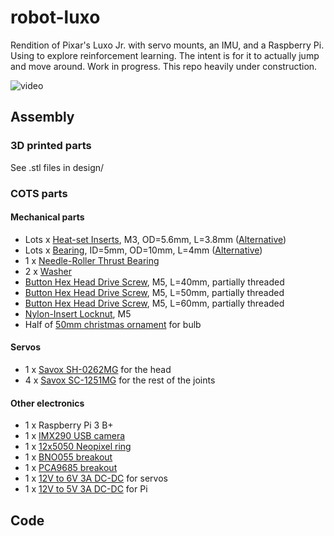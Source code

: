 # robot-luxo

Rendition of Pixar's Luxo Jr. with servo mounts, an IMU, and a Raspberry Pi. Using to explore reinforcement learning. The intent is for it to actually jump and move around. Work in progress. This repo heavily under construction.

![video](/video.gif?raw=true "video")

## Assembly

### 3D printed parts

See .stl files in design/

### COTS parts

#### Mechanical parts

* Lots x [Heat-set Inserts](https://www.mcmaster.com/94180a331), M3, OD=5.6mm, L=3.8mm ([Alternative](https://www.amazon.com/gp/product/B077CJV3Z9/))
* Lots x [Bearing](https://www.mcmaster.com/7804k106), ID=5mm, OD=10mm, L=4mm ([Alternative](https://www.amazon.com/gp/product/B00UW7SFU8/))
* 1 x [Needle-Roller Thrust Bearing](https://www.mcmaster.com/5909k16)
* 2 x [Washer](https://www.mcmaster.com/5909k76)
* [Button Hex Head Drive Screw](https://www.mcmaster.com/92095A222), M5, L=40mm, partially threaded
* [Button Hex Head Drive Screw](https://www.mcmaster.com/92095A228), M5, L=50mm, partially threaded
* [Button Hex Head Drive Screw](https://www.mcmaster.com/92095a225), M5, L=60mm, partially threaded
* [Nylon-Insert Locknut](https://www.mcmaster.com/90576a104), M5
* Half of [50mm christmas ornament](https://www.amazon.com/gp/product/B01GFW8H6U/) for bulb

#### Servos

* 1 x [Savox SH-0262MG](https://www.amazon.com/gp/product/B004IZSI9S/) for the head
* 4 x [Savox SC-1251MG](https://www.amazon.com/gp/product/B004K3FAJE/) for the rest of the joints

#### Other electronics

* 1 x Raspberry Pi 3 B+
* 1 x [IMX290 USB camera](https://www.amazon.com/gp/product/B07L6TPB35/)
* 1 x [12x5050 Neopixel ring](https://www.adafruit.com/product/1643)
* 1 x [BNO055 breakout](https://www.amazon.com/Adafruit-Absolute-Orientation-Fusion-Breakout/dp/B017PEIGIG)
* 1 x [PCA9685 breakout](https://www.amazon.com/gp/product/B01G61MZF4/)
* 1 x [12V to 6V 3A DC-DC](https://www.amazon.com/gp/product/B00CGQRIFG/) for servos
* 1 x [12V to 5V 3A DC-DC](https://www.amazon.com/gp/product/B00C63TLCC/) for Pi

## Code
